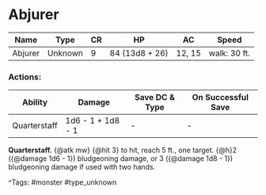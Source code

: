 # Abjurer

| Name | Type | CR | HP | AC | Speed |
|------|------|----|----|----|-------|
| Abjurer | Unknown | 9 | 84 (13d8 + 26) | 12, 15 | walk: 30 ft. |

### Actions:

| Ability | Damage | Save DC & Type | On Successful Save |
|---------|--------|----------------|--------------------|
| Quarterstaff | 1d6 - 1 + 1d8 - 1 | - | - |


**Quarterstaff.** {@atk mw} {@hit 3} to hit, reach 5 ft., one target. {@h}2 ({@damage 1d6 - 1}) bludgeoning damage, or 3 ({@damage 1d8 - 1}) bludgeoning damage if used with two hands.

^Tags: #monster #type_unknown